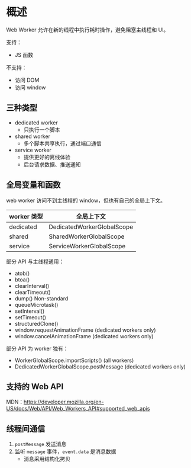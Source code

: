 # 概述

Web Worker 允许在新的线程中执行耗时操作，避免阻塞主线程和 UI。

支持：

- JS 函数

不支持：

- 访问 DOM
- 访问 window

## 三种类型

- dedicated worker
  - 只执行一个脚本
- shared worker
  - 多个脚本共享执行，通过端口通信
- service worker
  - 提供更好的离线体验
  - 后台请求数据、推送通知

## 全局变量和函数

web worker 访问不到主线程的 window，但也有自己的全局上下文。

| worker 类型 | 全局上下文                 |
| ----------- | -------------------------- |
| dedicated   | DedicatedWorkerGlobalScope |
| shared      | SharedWorkerGlobalScope    |
| service     | ServiceWorkerGlobalScope   |

部分 API 与主线程通用：

- atob()
- btoa()
- clearInterval()
- clearTimeout()
- dump() Non-standard
- queueMicrotask()
- setInterval()
- setTimeout()
- structuredClone()
- window.requestAnimationFrame (dedicated workers only)
- window.cancelAnimationFrame (dedicated workers only)

部分 API 为 worker 独有：

- WorkerGlobalScope.importScripts() (all workers)
- DedicatedWorkerGlobalScope.postMessage (dedicated workers only)

## 支持的 Web API

MDN：https://developer.mozilla.org/en-US/docs/Web/API/Web_Workers_API#supported_web_apis

## 线程间通信

1. `postMessage` 发送消息
2. 监听 `message` 事件，`event.data` 是消息数据
   - 消息采用结构化拷贝
